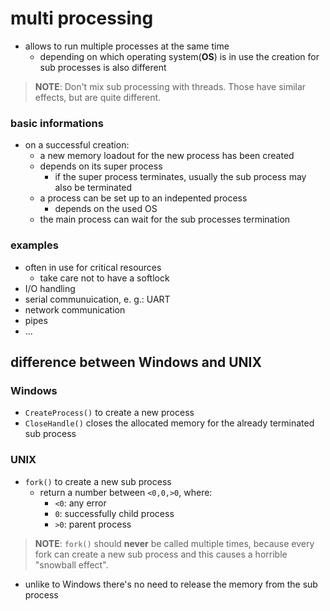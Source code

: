 #   multi processing
-   allows to run multiple processes at the same time
    -   depending on which operating system(**OS**) is in use the creation for sub processes is also different

>   **NOTE**:   Don't mix sub processing with threads. Those have similar effects, but are quite different.

### basic informations
-   on a successful creation:
    -   a new memory loadout for the new process has been created
    -   depends on its super process
        -   if the super process terminates, usually the sub process may also be terminated
    -   a process can be set up to an indepented process
        -   depends on the used OS
    -   the main process can wait for the sub processes termination

### examples
-   often in use for critical resources
    -   take care not to have a softlock
-   I/O handling
-   serial communuication, e. g.: UART
-   network communication
-   pipes
-   ...

##  difference between Windows and UNIX
### Windows
-   `CreateProcess()` to create a new process
-   `CloseHandle()` closes the allocated memory for the already terminated sub process

### UNIX
-   `fork()` to create a new sub process
    -   return a number between `<0,0,>0`, where:
        -   `<0`:   any error
        -   `0`:    successfully child process
        -   `>0`:   parent process
>   **NOTE**: `fork()` should **never** be called multiple times, because every fork can create a new sub process and this causes a horrible "snowball effect".
-   unlike to Windows there's no need to release the memory from the sub process